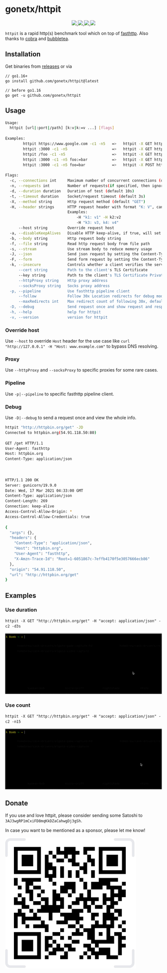 # gonetx/httpit
<p align="center">
  <a href="https://github.com/gonetx/httpit/actions?query=workflow%3ASecurity">
    <img src="https://img.shields.io/github/workflow/status/gofiber/fiber/Security?label=%F0%9F%94%91%20gosec&style=flat&color=75C46B">
  </a>
  <a href="https://github.com/gonetx/httpit/actions?query=workflow%3ATest">
    <img src="https://img.shields.io/github/workflow/status/gofiber/fiber/Test?label=%F0%9F%A7%AA%20tests&style=flat&color=75C46B">
  </a>
  <a href="https://codecov.io/gh/gonetx/httpit">
    <img src="https://codecov.io/gh/gonetx/httpit/branch/main/graph/badge.svg?token=RABB5SC45Y"/>
  </a>
  <a href="https://github.com/gonetx/httpit#donate">
    <img src="https://img.shields.io/badge/donate-bitcoin-yellow.svg"/>
  </a>

</p>

`httpit` is a rapid http(s) benchmark tool which on top of [fasthttp](https://github.com/valyala/fasthttp). Also thanks to [cobra](https://github.com/spf13/cobra) and [bubbletea](https://github.com/charmbracelet/bubbletea).

## Installation
Get binaries from [releases](https://github.com/gonetx/httpit/releases) or via

```
// go1.16+
go install github.com/gonetx/httpit@latest
```

```
// before go1.16
go get -u github.com/gonetx/httpit
```

## Usage
```bash
Usage:
  httpit [url|:port|/path] [k:v|k:=v ...] [flags]

Examples:
        httpit https://www.google.com -c1 -n5   =>   httpit -X GET https://www.google.com -c1 -n5
        httpit :3000 -c1 -n5                    =>   httpit -X GET http://localhost:3000 -c1 -n5
        httpit /foo -c1 -n5                     =>   httpit -X GET http://localhost/foo -c1 -n5
        httpit :3000 -c1 -n5 foo:=bar           =>   httpit -X GET http://localhost:3000 -c1 -n5 -H "Content-Type: application/json" -b='{"foo":"bar"}'
        httpit :3000 -c1 -n5 foo=bar            =>   httpit -X POST http://localhost:3000 -c1 -n5 -H "Content-Type: application/x-www-form-urlencoded" -b="foo=bar"

Flags:
  -c, --connections int     Maximum number of concurrent connections (default 128)
  -n, --requests int        Number of requests(if specified, then ignore the --duration)
  -d, --duration duration   Duration of test (default 10s)
  -t, --timeout duration    Socket/request timeout (default 3s)
  -X, --method string       Http request method (default "GET")
  -H, --header strings      HTTP request header with format "K: V", can be repeated
                            Examples:
                                -H "k1: v1" -H k2:v2
                                -H "k3: v3, k4: v4"
      --host string         Override request host
  -a, --disableKeepAlives   Disable HTTP keep-alive, if true, will set header Connection: close
  -b, --body string         Http request body string
  -f, --file string         Read http request body from file path
  -s, --stream              Use stream body to reduce memory usage
  -J, --json                Send json request by setting the Content-Type header to application/json
  -F, --form                Send form request by setting the Content-Type header to application/x-www-form-urlencoded
  -k, --insecure            Controls whether a client verifies the server's certificate chain and host name
      --cert string         Path to the client's TLS Certificate
      --key string          Path to the client's TLS Certificate Private Key
      --httpProxy string    Http proxy address
      --socksProxy string   Socks proxy address
  -p, --pipeline            Use fasthttp pipeline client
      --follow              Follow 30x Location redirects for debug mode
      --maxRedirects int    Max redirect count of following 30x, default is 30 (work with --follow)
  -D, --debug               Send request once and show request and response detail
  -h, --help                help for httpit
  -v, --version             version for httpit
```

### Override host
Use `--host` to override `Host` header for the use case like `curl "http://127.0.0.1" -H "Host: www.example.com"` to bypass DNS resolving.

### Proxy
Use `--httpProxy` and `--socksProxy` to specific proxies for some rare cases.

### Pipeline
Use `-p|--pipeline` to specific fasthttp pipeline client.

### Debug
Use `-D|--debug` to send a request once and view the whole info.
```bash
httpit "http://httpbin.org/get" -JD  
Connected to httpbin.org(54.91.118.50:80)

GET /get HTTP/1.1
User-Agent: fasthttp
Host: httpbin.org
Content-Type: application/json



HTTP/1.1 200 OK
Server: gunicorn/19.9.0
Date: Wed, 17 Mar 2021 04:33:00 GMT
Content-Type: application/json
Content-Length: 269
Connection: keep-alive
Access-Control-Allow-Origin: *
Access-Control-Allow-Credentials: true

{
  "args": {}, 
  "headers": {
    "Content-Type": "application/json", 
    "Host": "httpbin.org", 
    "User-Agent": "fasthttp", 
    "X-Amzn-Trace-Id": "Root=1-6051867c-7effb4170f5e3057666ecb86"
  }, 
  "origin": "54.91.118.50", 
  "url": "http://httpbin.org/get"
}
```

## Examples
### Use duration
`httpit -X GET "http://httpbin.org/get" -H "accept: application/json" -c2 -d3s`

![duration](capture/duration.gif)

### Use count
`httpit -X GET "http://httpbin.org/get" -H "accept: application/json" -c2 -n15`

![count](capture/count.gif)

## Donate

If you use and love httpit, please consider sending some Satoshi to `3AJ3wgRP1mCxiFD8mqKkDZaCahwgDj3gSh`. 

In case you want to be mentioned as a sponsor, please let me know!

![Donate Bitcoin](capture/btc.jpg)
